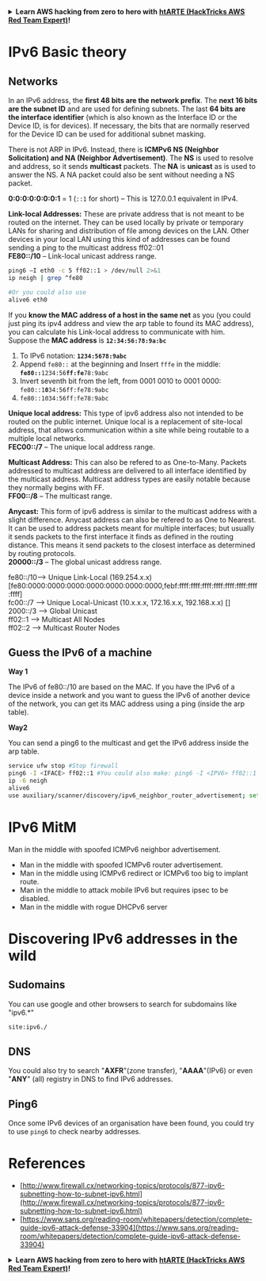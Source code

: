 

<details>

<summary><strong>Learn AWS hacking from zero to hero with</strong> <a href="https://training.hacktricks.xyz/courses/arte"><strong>htARTE (HackTricks AWS Red Team Expert)</strong></a><strong>!</strong></summary>

Other ways to support HackTricks:

* If you want to see your **company advertised in HackTricks** or **download HackTricks in PDF** Check the [**SUBSCRIPTION PLANS**](https://github.com/sponsors/carlospolop)!
* Get the [**official PEASS & HackTricks swag**](https://peass.creator-spring.com)
* Discover [**The PEASS Family**](https://opensea.io/collection/the-peass-family), our collection of exclusive [**NFTs**](https://opensea.io/collection/the-peass-family)
* **Join the** 💬 [**Discord group**](https://discord.gg/hRep4RUj7f) or the [**telegram group**](https://t.me/peass) or **follow** us on **Twitter** 🐦 [**@hacktricks_live**](https://twitter.com/hacktricks_live)**.**
* **Share your hacking tricks by submitting PRs to the** [**HackTricks**](https://github.com/carlospolop/hacktricks) and [**HackTricks Cloud**](https://github.com/carlospolop/hacktricks-cloud) github repos.

</details>


# IPv6 Basic theory

## Networks

In an IPv6 address, the **first 48 bits are the network prefix**. The **next 16 bits are the subnet ID** and are used for defining subnets. The last **64 bits are the interface identifier** (which is also known as the Interface ID or the Device ID, is for devices). If necessary, the bits that are normally reserved for the Device ID can be used for additional subnet masking.

There is not ARP in IPv6. Instead, there is **ICMPv6 NS (Neighbor Solicitation) and NA (Neighbor Advertisement)**. The **NS** is used to resolve and address, so it sends **multicast** packets. The **NA** is **unicast** as is used to answer the NS. A NA packet could also be sent without needing a NS packet.

**0:0:0:0:0:0:0:1** = 1 (`::1` for short)  – This is 127.0.0.1 equivalent in IPv4.

**Link-local Addresses:** These are private address that is not meant to be routed on the internet. They can be used locally by private or temporary LANs for sharing and distribution of file among devices on the LAN. Other devices in your local LAN using this kind of addresses can be found sending a ping to the multicast address ff02::01\
**FE80::/10**  – Link-local unicast address range.

```bash
ping6 –I eth0 -c 5 ff02::1 > /dev/null 2>&1
ip neigh | grep ^fe80

#Or you could also use
alive6 eth0
```

If you **know the MAC address of a host in the same net** as you (you could just ping its ipv4 address and view the arp table to found its MAC address), you can calculate his Link-local address to communicate with him.\
Suppose the **MAC address** is **`12:34:56:78:9a:bc`**

1. To IPv6 notation: **`1234:5678:9abc`**
2. Append `fe80::` at the beginning and Insert `fffe` in the middle: **`fe80::`**`1234:56`**`ff:fe`**`78:9abc`
3. Invert seventh bit from the left, from 0001 0010 to 0001 0000: `fe80::1`**`0`**`34:56ff:fe78:9abc`
4. `fe80::1034:56ff:fe78:9abc`

**Unique local  address:**  This type of ipv6 address also  not intended to be routed on the public internet. Unique local is a replacement of site-local address, that allows communication within a site while being routable to a multiple local networks.\
**FEC00::/7**  – The unique local address range.

**Multicast Address:** This can also be refered to as One-to-Many. Packets addressed to multicast address are delivered to all interface identified by the multicast address. Multicast address types are easily notable because they normally  begins with FF.\
**FF00::/8**  – The multicast range.

**Anycast:**  This form of ipv6 address is similar to the multicast address with a slight difference. Anycast address can also be refered to as One to Nearest. It can be used to address packets meant for multiple interfaces; but usually it sends packets to the first interface it finds as defined in the routing distance. This means it send packets to the closest interface as determined by routing protocols.\
**20000::/3**  – The global unicast address range.

fe80::/10--> Unique Link-Local (169.254.x.x) \[fe80:0000:0000:0000:0000:0000:0000:0000,febf:ffff:ffff:ffff:ffff:ffff:ffff:ffff:ffff]\
fc00::/7 --> Unique Local-Unicast (10.x.x.x, 172.16.x.x, 192.168.x.x) \[]\
2000::/3 --> Global Unicast\
ff02::1 --> Multicast All Nodes\
ff02::2 --> Multicast Router Nodes

## **Guess the IPv6 of a machine**

**Way 1**

The IPv6 of fe80::/10 are based on the MAC. If you have the IPv6 of a device inside a network and you want to guess the IPv6 of another device of the network, you can get its MAC address using a ping (inside the arp table).

**Way2**

You can send a ping6 to the multicast and get the IPv6 address inside the arp table.

```bash
service ufw stop #Stop firewall
ping6 -I <IFACE> ff02::1 #You could also make: ping6 -I <IPV6> ff02::1 if you want to make a ping to a specific IP Address
ip -6 neigh
alive6
use auxiliary/scanner/discovery/ipv6_neighbor_router_advertisement; set INTERFACE eth1; run
```

# IPv6 MitM

Man in the middle with spoofed ICMPv6 neighbor advertisement.

* Man in the middle with spoofed ICMPv6 router advertisement.
* Man in the middle using ICMPv6 redirect or ICMPv6 too big to implant route.
* Man in the middle to attack mobile IPv6 but requires ipsec to be disabled.
* Man in the middle with rogue DHCPv6 server



# Discovering IPv6 addresses in the wild

## Sudomains

You can use google and other browsers to search for subdomains like "ipv6.\*"

```bash
site:ipv6./
```

## DNS

You could also try to search "**AXFR**"(zone transfer), "**AAAA**"(IPv6) or even "**ANY**" (all) registry in DNS to find IPv6 addresses.

## Ping6

Once some IPv6 devices of an organisation have been found, you could try to use `ping6` to check nearby addresses.

# References

* [http://www.firewall.cx/networking-topics/protocols/877-ipv6-subnetting-how-to-subnet-ipv6.html](http://www.firewall.cx/networking-topics/protocols/877-ipv6-subnetting-how-to-subnet-ipv6.html)
* [https://www.sans.org/reading-room/whitepapers/detection/complete-guide-ipv6-attack-defense-33904](https://www.sans.org/reading-room/whitepapers/detection/complete-guide-ipv6-attack-defense-33904)


<details>

<summary><strong>Learn AWS hacking from zero to hero with</strong> <a href="https://training.hacktricks.xyz/courses/arte"><strong>htARTE (HackTricks AWS Red Team Expert)</strong></a><strong>!</strong></summary>

Other ways to support HackTricks:

* If you want to see your **company advertised in HackTricks** or **download HackTricks in PDF** Check the [**SUBSCRIPTION PLANS**](https://github.com/sponsors/carlospolop)!
* Get the [**official PEASS & HackTricks swag**](https://peass.creator-spring.com)
* Discover [**The PEASS Family**](https://opensea.io/collection/the-peass-family), our collection of exclusive [**NFTs**](https://opensea.io/collection/the-peass-family)
* **Join the** 💬 [**Discord group**](https://discord.gg/hRep4RUj7f) or the [**telegram group**](https://t.me/peass) or **follow** us on **Twitter** 🐦 [**@hacktricks_live**](https://twitter.com/hacktricks_live)**.**
* **Share your hacking tricks by submitting PRs to the** [**HackTricks**](https://github.com/carlospolop/hacktricks) and [**HackTricks Cloud**](https://github.com/carlospolop/hacktricks-cloud) github repos.

</details>



